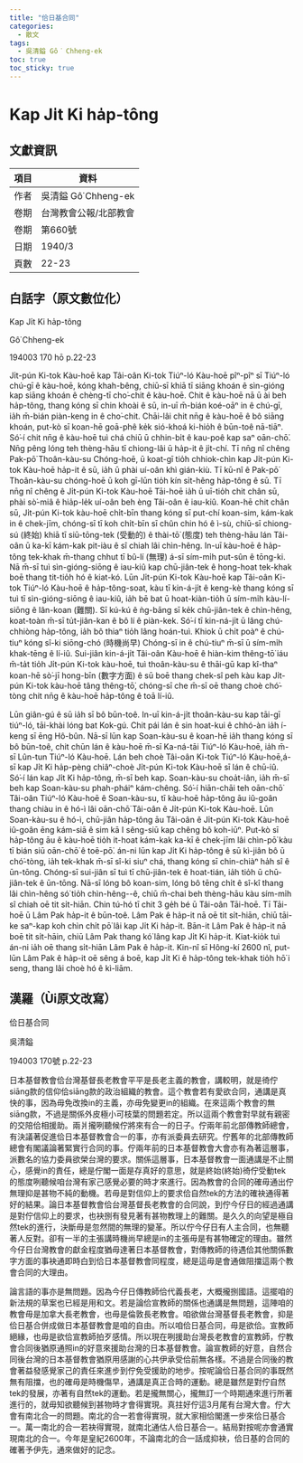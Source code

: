 ```yaml
---
title: "佮日基合同"
categories:
  - 散文
tags:
  - 吳清鎰 Gô͘ Chheng-ek
toc: true
toc_sticky: true
---
```


# Kap Ji̍t Ki ha̍p-tông

## 文獻資訊

| 項目 | 資料 |
|---|---|
| 作者 | 吳清鎰 Gô͘ Chheng-ek |
| 卷期 | 台灣教會公報/北部教會 |
| 卷期 | 第660號 |
| 日期 | 1940/3 |
| 頁數 | 22-23 |

## 白話字（原文數位化）

Kap Ji̍t Ki ha̍p-tông

Gô͘ Chheng-ek

194003 170 hō p.22-23

Ji̍t-pún Ki-tok Kàu-hoē kap Tâi-oân Ki-tok Tiúⁿ-ló Kàu-hoē pîⁿ-pîⁿ sī Tiúⁿ-ló chú-gī ê kàu-hoē, kóng khah-bêng, chiū-sī khiā tī siāng khoán ê sìn-gióng kap siāng khoán ê chèng-tī cho͘-chit ê kàu-hoē. Chit ê kàu-hoē nā ū ài beh ha̍p-tông, thang kóng sī chin khoài ê sū, in-uī m̄-bián koé-oāⁿ in ê chú-gī, ia̍h m̄-bián piàn-keng in ê cho͘-chit. Chāi-lâi chit nn̄g ê kàu-hoē ê bô siāng khoán, put-kò sī koan-hē goā-phê ke̍k sió-khoá ki-hio̍h ê būn-toê nā-tiāⁿ. Só͘-í chit nn̄g ê kàu-hoē tuì chá chiū ū chhin-bi̍t ê kau-poê kap saⁿ oān-chō͘. Nn̄g pêng lóng teh thèng-hāu tī chiong-lâi ū ha̍p-it ê ji̍t-chí. Tī nn̄g nî chêng Pak-pō͘ Thoân-kàu-su Chóng-hoē, ū koat-gī tio̍h chhiok-chìn kap Ji̍t-pún Ki-tok Kàu-hoē ha̍p-it ê sū, ia̍h ū phài uí-oân khì gián-kiù. Tī kū-nî ê Pak-pō͘ Thoân-kàu-su chóng-hoē ū koh gī-lūn tio̍h kín si̍t-hêng ha̍p-tông ê sū. Tī nn̄g nî chêng ê Ji̍t-pún Ki-tok Kàu-hoē Tāi-hoē ia̍h ū uī-tio̍h chit chân sū, phài sò͘-miâ ê hia̍p-le̍k uí-oân beh èng Tâi-oân ê iau-kiû. Koan-hē chit chân sū, Ji̍t-pún Ki-tok kàu-hoē chi̍t-bīn thang kóng sī put-chí koan-sim, kám-kak in ê chek-jīm, chóng-sī tī koh chi̍t-bīn sī chûn chin hó ê ì-sù, chiū-sī chiong-sú (終始) khiā tī siū-tōng-tek (受動的) ê thài-tō͘ (態度) teh thèng-hāu lán Tâi-oân ū ka-kī kám-kak pit-iàu ê sî chiah lâi chìn-hêng. In-uī kàu-hoē ê ha̍p-tông tek-khak m̄-thang chhut tī bû-lí (無理) á-sī sím-mi̍h put-sûn ê tōng-ki. Nā m̄-sī tuì sìn-gióng-siōng ê iau-kiû kap chū-jiân-tek ê hong-hoat tek-khak boē thang tit-tio̍h hó ê kiat-kó. Lūn Ji̍t-pún Ki-tok Kàu-hoē kap Tâi-oân Ki-tok Tiúⁿ-ló Kàu-hoē ê ha̍p-tông-soat, kàu tī kin-á-ji̍t ê keng-kè thang kóng sī tuì tī sìn-gióng-siōng ê iau-kiû, ia̍h bē bat ū hoat-kiàn-tio̍h ū sím-mi̍h kàu-lí-siōng ê lân-koan (難關). Sī kú-kú ê ǹg-bāng sī ke̍k chū-jiân-tek ê chìn-hêng, koat-toàn m̄-sī tu̍t-jiân-kan ê bô lí ê piàn-kek. Só͘-í tī kin-ná-ji̍t ū lâng chú-chhiòng ha̍p-tông, ia̍h bô thiaⁿ tio̍h lâng hoán-tuì. Khiok ū chi̍t poàⁿ ê chú-tiuⁿ kóng sî-ki siōng-chó (時機尚早) Chóng-sī in ê chú-tiuⁿ m̄-sī ū sím-mi̍h khak-tēng ê lí-iû. Sui-jiân kin-á-ji̍t Tâi-oân Kàu-hoē ê hiàn-kim thêng-tō͘ iáu m̄-ta̍t tio̍h Ji̍t-pún Ki-tok kàu-hoē, tuì thoân-kàu-su ê thāi-gū kap kî-thaⁿ koan-hē sò͘-jī hong-bīn (數字方面) ê sū boē thang chek-sî peh kàu kap Ji̍t-pún Ki-tok kàu-hoē tâng thêng-tō͘, chóng-sī che m̄-sī oē thang choè chó͘-tòng chit nn̄g ê kàu-hoē ha̍p-tông ê toā lí-iû.

Lūn giân-gú ê sū ia̍h sī bô būn-toê. In-uī kin-á-ji̍t thoân-kàu-su kap tāi-gī tiúⁿ-ló, tāi-khài lóng bat Kok-gú. Chit pái lán ê sin hoat-kui ê chhó-àn ia̍h í-keng sī ēng Hô-bûn. Nā-sī lūn kap Soan-kàu-su ê koan-hē ia̍h thang kóng sī bô būn-toê, chit chūn lán ê kàu-hoē m̄-sī Ka-ná-tāi Tiúⁿ-ló Kàu-hoē, ia̍h m̄-sī Lûn-tun Tiúⁿ-ló Kàu-hoē. Lán beh choè Tâi-oân Ki-tok Tiúⁿ-ló Kàu-hoē,á-sī kap Ji̍t Ki ha̍p-pèng chiâⁿ-choè Ji̍t-pún Ki-tok Kàu-hoē sī lán ê chū-iû. Só͘-í lán kap Ji̍t Ki ha̍p-tông, m̄-sī beh kap. Soan-kàu-su choa̍t-iân, ia̍h m̄-sī beh kap Soan-kàu-su phah-pháiⁿ kám-chêng. Só͘-í hiān-chāi teh oān-chō͘ Tâi-oân Tiúⁿ-ló Kàu-hoē ê Soan-kàu-su, tī kàu-hoē ha̍p-tông āu iû-goân thang chiàu in ê hó-ì lâi oān-chō͘ Tâi-oân ê Ji̍t-pún Ki-tok Kàu-hoē. Lūn Soan-kàu-su ê hó-ì, chū-jiân ha̍p-tông āu Tâi-oân ê Ji̍t-pún Ki-tok Kàu-hoē iû-goân ēng kám-siā ê sim kā I sêng-siū kap chêng bô koh-iūⁿ. Put-kò sī ha̍p-tông āu ê kàu-hoē tio̍h it-hoat kám-kak ka-kī ê chek-jīm lâi chìn-pō͘ kàu tī bián siū oān-chō͘ ê toē-pō͘. án-ni lūn kap Ji̍t Ki ha̍p-tông ê sū kì-jiân bô ū chó͘-tòng, ia̍h tek-khak m̄-sī sî-ki siuⁿ chá, thang kóng sī chin-chiàⁿ ha̍h sî ê ūn-tōng. Chóng-sī sui-jiân sī tuì tī chū-jiân-tek ê hoat-tián, ia̍h tio̍h ū chū-jiân-tek ê ūn-tōng. Nā-sī lóng bô koan-sim, lóng bô tēng chi̍t ê sî-kî thang lâi chìn-hêng só͘ tio̍h chìn-hêng--ê, chiū m̄-chai beh thèng-hāu kàu sím-mi̍h sî chiah oē tit si̍t-hiān. Chin tú-hó tī chit 3 ge̍h bé ū Tâi-oân Tāi-hoē. Tī Tāi-hoē ū Lâm Pak ha̍p-it ê būn-toê. Lâm Pak ê ha̍p-it nā oē tit si̍t-hiān, chiū tāi-ke saⁿ-kap koh chìn chi̍t pō͘ lâi kap Ji̍t Ki ha̍p-it. Bān-it Lâm Pak ê ha̍p-it nā boē tit si̍t-hāin, chiū Lâm Pak thang kó͘ lâng kap Ji̍t Ki ha̍p-it. Kiat-kio̍k tuì án-ni ia̍h oē thang si̍t-hiān Lâm Pak ê ha̍p-it. Kin-nî sī Hông-kí 2600 nî, put-lūn Lâm Pak ê ha̍p-it oē sêng á boē, kap Ji̍t Ki ê ha̍p-tông tek-khak tio̍h hō͘ i seng, thang lâi choè hó ê kì-liām.

## 漢羅（Ùi原文改寫）

佮日基合同

吳清鎰

194003 170號 p.22-23

日本基督教會佮台灣基督長老教會平平是長老主義的教會，講較明，就是徛佇siāng款的信仰佮siāng款的政治組織的教會。這个教會若有愛欲合同，通講是真快的事，因為毋免改換in的主義，亦毋免變更in的組織。在來這兩个教會的無siāng款，不過是關係外皮極小可枝葉的問題若定。所以這兩个教會對早就有親密的交陪佮相援助。兩爿攏咧聽候佇將來有合一的日子。佇兩年前北部傳教師總會，有決議著促進佮日本基督教會合一的事，亦有派委員去研究。佇舊年的北部傳教師總會有閣議論著緊實行合同的事。佇兩年前的日本基督教會大會亦有為著這層事，派數名的協力委員欲榮台灣的要求。關係這層事，日本基督教會一面通講是不止關心，感覺in的責任，總是佇閣一面是存真好的意思，就是終始(終始)徛佇受動tek的態度咧聽候咱台灣有家己感覺必要的時才來進行。因為教會的合同的確毋通出佇無理抑是甚物不純的動機。若毋是對信仰上的要求佮自然tek的方法的確袂通得著好的結果。論日本基督教會佮台灣基督長老教會的合同說，到佇今仔日的經過通講是對佇信仰上的要求，也袂捌有發見著有甚物教理上的難關。是久久的向望是極自然tek的進行，決斷毋是忽然間的無理的變革。所以佇今仔日有人主合同，也無聽著人反對。卻有一半的主張講時機尚早總是in的主張毋是有甚物確定的理由。雖然今仔日台灣教會的獻金程度猶毋達著日本基督教會，對傳教師的待遇佮其他關係數字方面的事袂通即時白到佮日本基督教會同程度，總是這毋是會通做阻擋這兩个教會合同的大理由。

論言語的事亦是無問題。因為今仔日傳教師佮代義長老，大概攏捌國語。這擺咱的新法規的草案也已經是用和文。若是論佮宣教師的關係也通講是無問題，這陣咱的教會毋是加拿大長老教會，也毋是倫敦長老教會。咱欲做台灣基督長老教會，抑是佮日基合併成做日本基督教會是咱的自由。所以咱佮日基合同，毋是欲佮。宣教師絕緣，也毋是欲佮宣教師拍歹感情。所以現在咧援助台灣長老教會的宣教師，佇教會合同後猶原通照in的好意來援助台灣的日本基督教會。論宣教師的好意，自然合同後台灣的日本基督教會猶原用感謝的心共伊承受佮前無各樣。不過是合同後的教會著益發感覺家己的責任來進步到佇免受援助的地步。按呢論佮日基合同的事既然無有阻擋，也的確毋是時機傷早，通講是真正合時的運動。總是雖然是對佇自然tek的發展，亦著有自然tek的運動。若是攏無關心，攏無訂一个時期通來進行所著進行的，就毋知欲聽候到甚物時才會得實現。真拄好佇這3月尾有台灣大會。佇大會有南北合一的問題。南北的合一若會得實現，就大家相佮閣進一步來佮日基合一。萬一南北的合一若袂得實現，就南北通估人佮日基合一。結局對按呢亦會通實現南北的合一。今年是皇紀2600年，不論南北的合一話成抑袂，佮日基的合同的確著予伊先，通來做好的記念。
